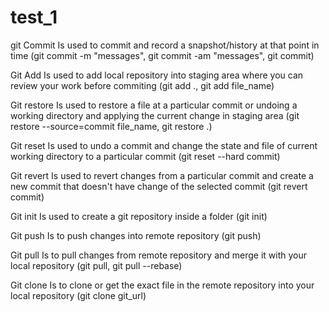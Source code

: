 # test_1

git Commit
Is used to commit and record a snapshot/history at that point in time
(git commit -m "messages", git commit -am "messages", git commit)

Git Add
Is used to add local repository into staging area where you can review your work before commiting
(git add ., git add file_name)

Git restore
Is used to restore a file at a particular commit or undoing a working directory and applying the current change in staging area
(git restore --source=commit file_name, git restore .)

Git reset
Is used to undo a commit and change the state and file of current working directory to a particular commit
(git reset --hard commit)

Git revert
Is used to revert changes from a particular commit and create a new commit that doesn't have change of the selected commit
(git revert commit)

Git init
Is used to create a git repository inside a folder
(git init)

Git push
Is to push changes into remote repository
(git push)

Git pull
Is to pull changes from remote repository and merge it with your local repository
(git pull, git pull --rebase)

Git clone
Is to clone or get the exact file in the remote repository into your local repository
(git clone git_url)
